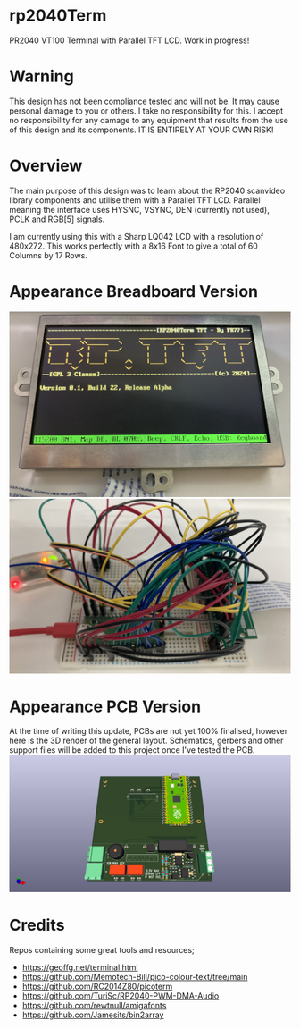 # rp2040Term
PR2040 VT100 Terminal with Parallel TFT LCD. Work in progress!

# Warning
This design has not been compliance tested and will not be. It may cause personal damage to you or others. I take no responsibility for this. I accept no responsibility for any damage to any equipment that results from the use of this design and its components. IT IS ENTIRELY AT YOUR OWN RISK!

# Overview
The main purpose of this design was to learn about the RP2040 scanvideo library components and utilise them with a Parallel TFT LCD. Parallel meaning the interface uses HYSNC, VSYNC, DEN (currently not used), PCLK and RGB[5] signals.

I am currently using this with a Sharp LQ042 LCD with a resolution of 480x272. This works perfectly with a 8x16 Font to give a total of 60 Columns by 17 Rows.

# Appearance Breadboard Version
![LCD Screen](/Images/lcdScreen.jpg)
![Mess Of Wires](/Images/messOfWires.jpg)

# Appearance PCB Version
At the time of writing this update, PCBs are not yet 100% finalised, however here is the 3D render of the general layout. Schematics, gerbers and other support files will be added to this project once I've tested the PCB.
![PCB Layout](/Images/pcbVersion.png)

# Credits
Repos containing some great tools and resources;
- https://geoffg.net/terminal.html
- https://github.com/Memotech-Bill/pico-colour-text/tree/main
- https://github.com/RC2014Z80/picoterm
- https://github.com/TuriSc/RP2040-PWM-DMA-Audio
- https://github.com/rewtnull/amigafonts
- https://github.com/Jamesits/bin2array

